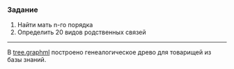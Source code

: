 ### Задание

1. Найти мать n-го порядка
2. Определить 20 видов родственных связей

---

В [tree.graphml](./tree.graphml) построено генеалогическое древо для товарищей
из базы знаний.
